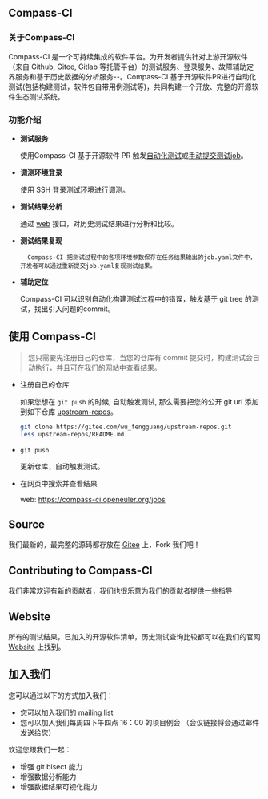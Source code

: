 ## Compass-CI


### 关于Compass-CI

Compass-CI 是一个可持续集成的软件平台。为开发者提供针对上游开源软件（来自 Github, Gitee, Gitlab 等托管平台）的测试服务、登录服务、故障辅助定界服务和基于历史数据的分析服务--。Compass-CI 基于开源软件PR进行自动化测试(包括构建测试，软件包自带用例测试等)，共同构建一个开放、完整的开源软件生态测试系统。


### 功能介绍 

- **测试服务**

	使用Compass-CI 基于开源软件 PR 触发[自动化测试](https://gitee.com/wu_fengguang/compass-ci/blob/master/doc/manual/%E5%A6%82%E4%BD%95%E4%BD%BF%E7%94%A8compass-ci%E6%B5%8B%E8%AF%95%E5%BC%80%E6%BA%90%E9%A1%B9%E7%9B%AE.md)或[手动提交测试job](https://gitee.com/wu_fengguang/compass-ci/blob/master/doc/manual/submit%E5%91%BD%E4%BB%A4%E8%AF%A6%E8%A7%A3.md)。
	
- **调测环境登录**

	使用 SSH [登录测试环境进行调测](https://gitee.com/wu_fengguang/compass-ci/blob/master/doc/manual/%E5%A6%82%E4%BD%95%E7%94%B3%E8%AF%B7%E6%B5%8B%E8%AF%95%E6%9C%BA.md)。

- **测试结果分析**

	通过 [web](https://compass-ci.openeuler.org) 接口，对历史测试结果进行分析和比较。

- **测试结果复现**

        Compass-CI 把测试过程中的各项环境参数保存在任务结果输出的job.yaml文件中，开发者可以通过重新提交job.yaml复现测试结果。

- **辅助定位**

	Compass-CI 可以识别自动化构建测试过程中的错误，触发基于 git tree 的测试，找出引入问题的commit。

## 使用 Compass-CI
> 您只需要先注册自己的仓库，当您的仓库有 commit 提交时，构建测试会自动执行，并且可在我们的网站中查看结果。

-  注册自己的仓库

	如果您想在 `git push` 的时候, 自动触发测试, 那么需要把您的公开 git url 添加到如下仓库 [upstream-repos](https://gitee.com/wu_fengguang/upstream-repos)。
	```bash
	git clone https://gitee.com/wu_fengguang/upstream-repos.git
	less upstream-repos/README.md
	```

- `git push`
  
  更新仓库，自动触发测试。

- 在网页中搜索并查看结果
  
    web: https://compass-ci.openeuler.org/jobs

## Source

我们最新的，最完整的源码都存放在 [Gitee](https://gitee.com/wu_fengguang/compass-ci.git) 上，Fork 我们吧！

## Contributing to Compass-CI

我们非常欢迎有新的贡献者，我们也很乐意为我们的贡献者提供一些指导

## Website

所有的测试结果，已加入的开源软件清单，历史测试查询比较都可以在我们的官网 [Website](https://compass-ci.openeuler.org) 上找到。

## 加入我们

您可以通过以下的方式加入我们：
  - 您可以加入我们的 [mailing list](https://mailweb.openeuler.org/postorius/lists/compass-ci.openeuler.org/)
  - 您可以加入我们每周四下午四点 16：00 的项目例会 （会议链接将会通过邮件发送给您）

欢迎您跟我们一起：
  - 增强 git bisect 能力
  - 增强数据分析能力
  - 增强数据结果可视化能力
